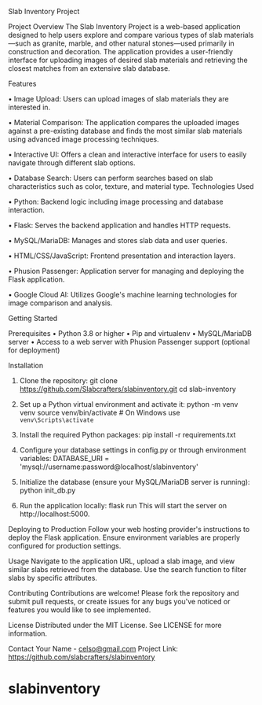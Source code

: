 Slab Inventory Project

Project Overview
The Slab Inventory Project is a web-based application designed to help users explore and compare various types of slab materials—such as granite, marble, and other natural stones—used primarily in construction and decoration. The application provides a user-friendly interface for uploading images of desired slab materials and retrieving the closest matches from an extensive slab database.

Features

•	Image Upload: Users can upload images of slab materials they are interested in.

•	Material Comparison: The application compares the uploaded images against a pre-existing database and finds the most similar slab materials using advanced image processing techniques.

•	Interactive UI: Offers a clean and interactive interface for users to easily navigate through different slab options.

•	Database Search: Users can perform searches based on slab characteristics such as color, texture, and material type.
Technologies Used

•	Python: Backend logic including image processing and database interaction.

•	Flask: Serves the backend application and handles HTTP requests.

•	MySQL/MariaDB: Manages and stores slab data and user queries.

•	HTML/CSS/JavaScript: Frontend presentation and interaction layers.

•	Phusion Passenger: Application server for managing and deploying the Flask application.

•	Google Cloud AI: Utilizes Google's machine learning technologies for image comparison and analysis.

Getting Started

Prerequisites
•	Python 3.8 or higher
•	Pip and virtualenv
•	MySQL/MariaDB server
•	Access to a web server with Phusion Passenger support (optional for deployment)

Installation

1.	Clone the repository:
git clone https://github.com/Slabcrafters/slabinventory.git
cd slab-inventory

2.	Set up a Python virtual environment and activate it:
 python -m venv venv
source venv/bin/activate  # On Windows use `venv\Scripts\activate`

3.	Install the required Python packages:
pip install -r requirements.txt

4.	Configure your database settings in config.py or through environment variables:
DATABASE_URI = 'mysql://username:password@localhost/slabinventory' 

5.	Initialize the database (ensure your MySQL/MariaDB server is running):
python init_db.py 

6.	Run the application locally:
flask run 
This will start the server on http://localhost:5000.

Deploying to Production
Follow your web hosting provider's instructions to deploy the Flask application. Ensure environment variables are properly configured for production settings.

Usage
Navigate to the application URL, upload a slab image, and view similar slabs retrieved from the database. Use the search function to filter slabs by specific attributes.

Contributing
Contributions are welcome! Please fork the repository and submit pull requests, or create issues for any bugs you've noticed or features you would like to see implemented.

License
Distributed under the MIT License. See LICENSE for more information.

Contact
Your Name - celso@gmail.com
Project Link: https://github.com/slabcrafters/slabinventory

# slabinventory
